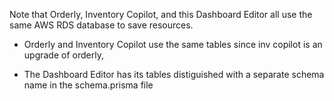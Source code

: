 Note that Orderly, Inventory Copilot, and this Dashboard Editor all use the same AWS RDS database to save resources.

- Orderly and Inventory Copilot use the same tables since inv copilot is an upgrade of orderly,

- The Dashboard Editor has its tables distiguished with a separate schema name in the schema.prisma file
